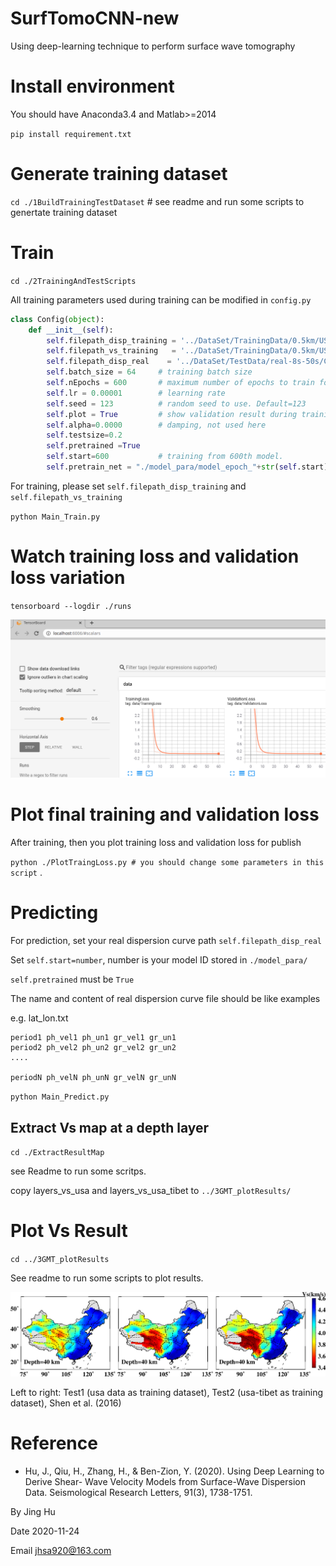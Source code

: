 # SurfTomoCNN-new
  Using deep-learning technique to perform surface wave tomography 
  
# Install environment 
You should have Anaconda3.4 and Matlab>=2014

`pip install requirement.txt`

# Generate training dataset

`cd ./1BuildTrainingTestDataset` # see readme and run some scripts to genertate training dataset

# Train

`cd ./2TrainingAndTestScripts`

All training parameters used during training can be modified in `config.py` 

```python
class Config(object):
    def __init__(self):
        self.filepath_disp_training = '../DataSet/TrainingData/0.5km/USA_Tibet/disp_combine_gaussian_map/'
        self.filepath_vs_training   = '../DataSet/TrainingData/0.5km/USA_Tibet/vs_curve/'
        self.filepath_disp_real    = '../DataSet/TestData/real-8s-50s/China/disp_pg_real/' 
        self.batch_size = 64     # training batch size
        self.nEpochs = 600       # maximum number of epochs to train for
        self.lr = 0.00001        # learning rate
        self.seed = 123          # random seed to use. Default=123
        self.plot = True         # show validation result during training
        self.alpha=0.0000        # damping, not used here
        self.testsize=0.2
        self.pretrained =True
        self.start=600           # training from 600th model.
        self.pretrain_net = "./model_para/model_epoch_"+str(self.start)+".pth"
```



For training, please set `self.filepath_disp_training` and `self.filepath_vs_training`

`python Main_Train.py`

# Watch training loss and validation loss variation 

`tensorboard --logdir ./runs`

![Traing loss](./3GMT_plotResults/Fig1.png)

# Plot final training and validation loss

After training, then you plot training loss and validation loss for publish

`python ./PlotTraingLoss.py # you should change some parameters in this script` .

# Predicting  

For prediction, set your real dispersion curve path `self.filepath_disp_real`

Set `self.start=number`,  number is your model ID stored in `./model_para/` 

`self.pretrained` must be `True`

The name and content of real dispersion curve file should be like examples

e.g. lat_lon.txt

    period1 ph_vel1 ph_un1 gr_vel1 gr_un1
    period2 ph_vel2 ph_un2 gr_vel2 gr_un2
    ....

    periodN ph_velN ph_unN gr_velN gr_unN

`python Main_Predict.py`

## Extract Vs map at a depth layer

`cd ./ExtractResultMap`

see Readme to run some scritps.

copy layers_vs_usa and layers_vs_usa_tibet to `../3GMT_plotResults/`

# Plot Vs Result

`cd ../3GMT_plotResults`

See readme to run some scripts to plot results.

![Traing loss](./3GMT_plotResults/Figures/cnn_40km.png)

Left to right: Test1 (usa data as training dataset), Test2 (usa-tibet as training dataset), Shen et al. (2016)


# Reference
- Hu, J., Qiu, H., Zhang, H., & Ben-Zion, Y. (2020). Using Deep Learning to Derive Shear- Wave Velocity Models from Surface-Wave Dispersion Data. Seismological Research Letters, 91(3), 1738-1751.

By Jing Hu

Date 2020-11-24

Email jhsa920@163.com
